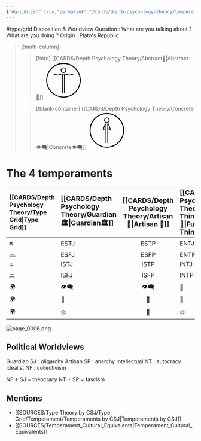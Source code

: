```yaml
---
{"dg-publish":true,"permalink":"/cards/depth-psychology-theory/temperament/","noteIcon":"1","created":"2023-01-12T11:52:55.997+01:00","updated":"2023-06-04T15:03:41.622+02:00"}
---
```


#type/grid 
Disposition & Worldview 
Question : What are you talking about ? What are you doing ? 
Origin : Plato's Republic 

> [!multi-column]
>
>> [!info] 
>> [[CARDS/Depth Psychology Theory/Abstract🧲\|Abstract🧲]]
>> <svg xmlns="http://www.w3.org/2000/svg" version="1.1" id="Layer_1" x="0" y="0" viewBox="0 0 936 936" style="enable-background:new 0 0 936 936" xml:space="preserve" width="100" height="100"><style>.st0{fill:none;stroke:#000;stroke-width:18;stroke-linecap:round;stroke-linejoin:round;stroke-miterlimit:10}</style><g id="Layer_1_2_"><g id="Abstract"><path class="st0" d="M720 310.5 612 342l-103.4-31.5-80.9-.1L324 342l-108-31.5M490.6 310.5l-.1 468M445.6 310.7l-.1 467.8"/><path d="M468 165.3c28 0 50.7 22.7 50.7 50.7S496 266.7 468 266.7 417.3 244 417.3 216s22.7-50.7 50.7-50.7m0-18c-37.9 0-68.7 30.8-68.7 68.7s30.8 68.7 68.7 68.7 68.7-30.8 68.7-68.7-30.8-68.7-68.7-68.7z"/></g><path d="M900 467.1C899.5 228.5 705.7 35.5 467.1 36S35.5 230.3 36 468.9 230.3 900.5 468.9 900 900.5 705.7 900 467.1zm-840.9 2.3C58.6 243.8 241 60.5 466.6 60.1c225.6-.5 408.8 182 409.3 407.6S693.9 876.5 468.3 877c-225.5.4-408.8-182-409.2-407.6z" id="Layer_1_1_"/></g></svg>
>
>> [!blank-container]
>> [[CARDS/Depth Psychology Theory/Concrete👁️‍🗨️\|Concrete👁️‍🗨️]]
>> <svg xmlns="http://www.w3.org/2000/svg" version="1.1" id="Layer_1" x="0" y="0" viewBox="0 0 936 936" style="enable-background:new 0 0 936 936" xml:space="preserve" width="100" height="100"><style>.st0{fill:none;stroke:#000;stroke-width:18;stroke-linecap:round;stroke-linejoin:round;stroke-miterlimit:10}</style><g id="Layer_1_2_"><g id="Concrete"><path class="st0" d="m513 427.5 49.5 31.5-53.9-148.5-80.9-.1L373.5 459l45-31.5M490.6 310.5l-.1 468M445.6 310.7l-.1 467.8"/><path d="M468 165.3c28 0 50.7 22.7 50.7 50.7S496 266.7 468 266.7 417.3 244 417.3 216s22.7-50.7 50.7-50.7m0-18c-37.9 0-68.7 30.8-68.7 68.7s30.8 68.7 68.7 68.7 68.7-30.8 68.7-68.7-30.8-68.7-68.7-68.7z"/></g><path d="M900 467.1C899.5 228.5 705.7 35.5 467.1 36S35.5 230.3 36 468.9 230.3 900.5 468.9 900 900.5 705.7 900 467.1zm-840.9 2.3C58.6 243.8 241 60.5 466.6 60.1c225.6-.5 408.8 182 409.3 407.6S693.9 876.5 468.3 877c-225.5.4-408.8-182-409.2-407.6z" id="Layer_1_1_"/></g></svg>

# The 4 temperaments

| [[CARDS/Depth Psychology Theory/Type Grid\|Type Grid]] | <font size="4"> [[CARDS/Depth Psychology Theory/Guardian🏛️\|Guardian🏛️]] </font> | <font size="4"> [[CARDS/Depth Psychology Theory/Artisan 🧰\|Artisan 🧰]] </font> | <font size="4"> [[CARDS/Depth Psychology Theory/Future-Thinker🔮\|Future-Thinker🔮]] </font> | <font size="4"> [[CARDS/Depth Psychology Theory/Idealist🦄\|Idealist🦄]] </font> | 💬    | 💬    | 💬    |
|:------------- |:--------------------------------------- |:--------------------------------------:|:-------------------------------------------- |:-------------------------------------- |:----- |:----- |:----- |
| 🔛            | ESTJ                                    |                  ESTP                  | ENTJ                                         | ENFJ                                   | ➡️    | 👋    | 🏆    |
| 🔜            | ESFJ                                    |                  ESFP                  | ENTP                                         | ENFP                                   | ↪️    | 👋    | 🏃‍♂️ |
| 🔝            | ISTJ                                    |                  ISTP                  | INTJ                                         | INFJ                                   | 🧘‍♂️ | 🏃‍♂️ | 🔙    |
| 🔙            | ISFJ                                    |                  ISFP                  | INTP                                         | INFP                                   | ↪️    | 🧘‍♂️ | 🏆    |
| 🌍            | 👁️‍🗨️                                   |                 👁️‍🗨️                  | 🧲                                           | 🧲                                     |       |       |       |
| 🌍            | 🐜                                      |                   🦊                   | 🦊                                           | 🐜                                     |       |       |       |
| 🌍            | ⚙️                                      |                   👀                   | ⚙️                                           | 👀                                     |       |       |       |


![page_0006.png](/img/user/EXTRAS/Images/page_0006.png)

## Political Worldviews

Guardian SJ : oligarchy 
Artisan SP : anarchy
Intellectual NT : autocracy
Idealist NF : collectivism

NF + SJ = theocracy
NT + SP = fascism

## Mentions
- [[SOURCES/Type Theory by CSJ/Type Grid/Temperament/Temperaments by CSJ\|Temperaments by CSJ]]
- [[SOURCES/Temperament_Cultural_Equivalents\|Temperament_Cultural_Equivalents]]